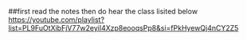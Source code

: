 ##first read the notes then do hear the class lisited below 
https://youtube.com/playlist?list=PL9FuOtXibFjV77w2eyil4Xzp8eooqsPp8&si=fPkHyewQj4nCY2Z5
